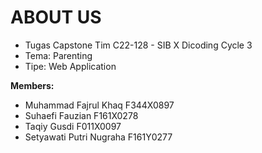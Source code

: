 # ABOUT US
+ Tugas Capstone Tim C22-128 - SIB X Dicoding Cycle 3
+ Tema: Parenting
+ Tipe: Web Application

**Members:**
- Muhammad Fajrul Khaq F344X0897
- Suhaefi Fauzian F161X0278
- Taqiy Gusdi F011X0097
- Setyawati Putri Nugraha F161Y0277
